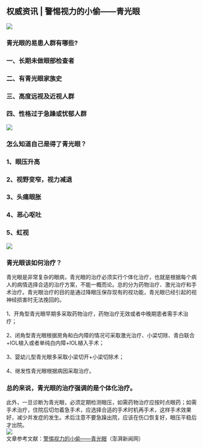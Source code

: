 ## 权威资讯 | 警惕视力的小偷——青光眼  
![](http://cdncms.v-keep.cn/wp-content/uploads/2019/08/微信图片_20190812170422.jpg)  
### 青光眼的易患人群有哪些?  
### 一、长期未做眼部检查者  
### 二、有青光眼家族史  
### 三、高度远视及近视人群  
### 四、性格过于急躁或忧郁人群  
![](http://cdncms.v-keep.cn/wp-content/uploads/2019/08/595.jpg)  
### 怎么知道自己是得了青光眼？  
### 1、眼压升高  
### 2、视野变窄，视力减退  
### 3、头痛眼胀  
### 4、恶心呕吐  
### 5、虹视  
![](http://cdncms.v-keep.cn/wp-content/uploads/2019/08/596.jpg)  
### 青光眼该如何治疗？  
青光眼是非常复杂的眼病，青光眼的治疗必须实行个体化治疗，也就是根据每个病人的病情选择合适的治疗方案，不能一概而论。总的分为药物治疗、激光治疗和手术治疗。青光眼治疗的目的是通过降眼压保存现有的视功能，青光眼已经引起的视神经损害时无法挽回的。<br>  
1、开角型青光眼早期多采取药物治疗，药物治疗无效或者中晚期患者需手术治疗；<br>  
2、闭角型青光眼根据房角和白内障的情况可采取激光治疗、小梁切除、青白联合+IOL植入或者单纯白内障+IOL植入手术；<br>  
3、婴幼儿型青光眼多采取小梁切开+小梁切除术；<br>  
4、继发性青光眼根据病因采取治疗。   
### 总的来说，青光眼的治疗强调的是个体化治疗。  
此外，一旦诊断为青光眼，必须定期检测眼压，如需药物治疗应按时点眼药；如需手术治疗，住院后切勿着急手术，应选择合适的手术时机再手术，这样手术效果好，减少并发症的发生。术后注意不要急躁出院，应该在伤口恢复好，眼压平稳后才出院。   
![](http://cdncms.v-keep.cn/wp-content/uploads/2019/08/timg-3-1.gif)  
 文章参考文献：<a href="https://www.thepaper.cn/newsDetail_forward_2405867">警惕视力的小偷——青光眼</a>（澎湃新闻网）<br>  

